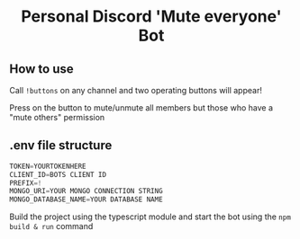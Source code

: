 <h1 style="text-align:center;">Personal Discord 'Mute everyone' Bot</h1>

## How to use 

Call `!buttons` on any channel and two operating buttons will appear!

Press on the button to mute/unmute all members but those who have a "mute others" permission




## .env file structure

```js
TOKEN=YOURTOKENHERE
CLIENT_ID=BOTS CLIENT ID
PREFIX=!
MONGO_URI=YOUR MONGO CONNECTION STRING
MONGO_DATABASE_NAME=YOUR DATABASE NAME
```

Build the project using the typescript module and start the bot using the `npm build & run` command
